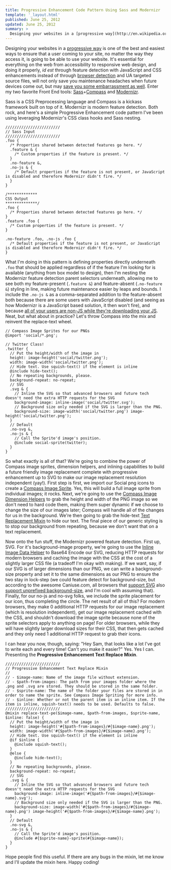 ```yaml
---
title: Progressive Enhancement Code Pattern Using Sass and Modernizr
template: '_layout.html'
published: June 25, 2012
updated: June 25, 2012
summary: >
  Designing your websites in a [progressive way](http://en.wikipedia.org/wiki/Progressive_enhancement) is one of the best and easiest ways to ensure that a user coming to your site, no matter the way they access it, is going to be able to use your website.
---
```

Designing your websites in a [progressive way](http://en.wikipedia.org/wiki/Progressive_enhancement) is one of the best and easiest ways to ensure that a user coming to your site, no matter the way they access it, is going to be able to use your website. It's essential for everything on the web from accessibility to responsive web design, and doing it properly, *id est* through feature detection with JavaScript and CSS enhancements instead of through [browser detection](http://css-tricks.com/browser-detection-is-bad/) and UA targeted source files, will not only save you maintenance headaches when future devices come out, but may [save you some embarrassment as well](http://wtfmobileweb.com/). Enter my two favorite Front End tools: [Sass](http://sass-lang.com)+[Compass](http://compass-style.org) and [Modernizr](http://modernizr.com/).

Sass is a CSS Preprocessing language and Compass is a kickass framework built on top of it. Modernizr is modern feature detection. Both rock, and here's a simple Progressive Enhancement code pattern I've been using leveraging Modernizr's CSS class hooks and Sass nesting.

<pre><code class="language-scss">////////////////////////
// Sass Input
////////////////////////
.foo {
  /* Properties shared between detected features go here. */
  .feature & {
    /* Custom properties if the feature is present. */
  }
  .no-feature &,
  .no-js & {
    /* Default properties if the feature is not present, or JavaScript is disabled and therefore Modernizr didn't fire. */
  }
}</code></pre>

<pre><code class="language-scss">/*************
CSS Output
**************/
.foo {
  /* Properties shared between detected features go here. */
}
.feature .foo {
  /* Custom properties if the feature is present. */
}

.no-feature .foo, .no-js .foo {
  /* Default properties if the feature is not present, or JavaScript is disabled and therefore Modernizr didn't fire. */
}</code></pre>

What I'm doing in this pattern is defining properties directly underneath `.foo` that should be applied regardless of if the feature I'm looking for is available (anything from box model to design), then I'm nesting the Modernizr feature detection parent selectors underneath, allowing me to see both my feature-present (`.feature &`) and feature-absent (`.no-feature &`) styling in line, making future maintenance easier by leaps and bounds. I include the `.no-js &` as a comma-separated addition to the feature-absent both because there are some users with JavaScript disabled (and seeing as how Modernizr is a JavaScript based solution, it then won't fire), and because [all of your users are non-JS while they're downloading your JS](http://twitter.com/zeldman/status/215088145971159042). Neat, but what about in practice? Let's throw Compass into the mix and reinvent the replace-text wheel.

<pre><code class="language-scss">// Compass Image Sprites for our PNGs
@import 'social/*.png';

// Twitter Class!
.twitter {
  // Put the height/width of the image in
  height: image-height('social/twitter.png');
  width: image-width('social/twitter.png');
  // Hide text. Use squish-text() if the element is inline
  @include hide-text();
  // No repeating backgrounds, please.
  background-repeat: no-repeat;
  // SVG
  .svg & {
    // Inline the SVG so that advanced browsers and future tech doesn't need the extra HTTP requests for the SVG
    background-image: inline-image('social/twitter.svg');
    // Background size only needed if the SVG is larger than the PNG. 
    background-size: image-width('social/twitter.png') image-height('social/twitter.png');
  }
  // Default
  .no-svg &,
  .no-js & {
    // Call the Sprite'd image's position.
    @include social-sprite(twitter);
  }
}</code></pre>

So what exactly is all of that? We're going to combine the power of Compass image sprites, dimension helpers, and inlining capabilities to build a future friendly image replacement complete with progressive enhancement up to SVG to make our image replacement resolution independent (yay!). First step is first, we import our Social png icons to create a [Compass Image Sprite](http://compass-style.org/help/tutorials/spriting/). Yes, this will build a full image sprite from individual images; it rocks. Next, we're going to use the [Compass Image Dimension Helpers](http://compass-style.org/reference/compass/helpers/image-dimensions/) to grab the height and width of the PNG image so we don't need to hard code them, making them super dynamic if we choose to change the size of our images later; Compass will handle all of the changes for us in the background. We're then going to grab the hide-text [Text Replacement Mixin](http://compass-style.org/reference/compass/typography/text/replacement/) to hide our text. The final piece of our generic styling is to stop our background from repeating, because we don't want that on a text replacement.

Now onto the fun stuff, the Modernizr powered feature detection. First up, SVG. For it's background-image property, we're going to use the [Inline Image Data Helper](http://compass-style.org/reference/compass/helpers/inline-data/) to Base64 Encode our SVG, reducing HTTP requests for modern browsers and caching the image with the CSS at the cost of a slightly larger CSS file (a tradeoff I'm okay with making). If we want, say, if our SVG is of larger dimensions than our PNG, we can write a background-size property and set it to the same dimensions as our PNG to ensure the two stay in lock-step (we could feature detect for background-size, but according to the awesome Caniuse.com, all browsers that [support SVG](http://caniuse.com/svg) also [support unprefixed background-size](http://caniuse.com/background-img-opts), and I'm cool with assuming that). Finally, for our no-js and no-svg folks, we include the sprite placement for our icon, thus completing the circle. The net result of all of this? For modern browsers, they make 0 additional HTTP requests for our image replacement (which is resolution independent), get our image replacement cached with the CSS, and shouldn't download the image sprite because none of the sprite selectors apply to anything on page! For older browsers, while they will have slightly larger download sizes for their CSS, that then gets cached and they only need 1 additional HTTP request to grab their icons. 

I can hear you now, though, saying: "Hey Sam, that looks like a lot I've got to write each and every time! Can't you make it easier?" Yes. Yes I can. Presenting the **Progressive Enhancement Text Replace Mixin**.

<pre><code class="language-scss">////////////////////////
// Progressive Enhancement Text Replace Mixin
//
// - $image-name: Name of the image file without extension. 
// - $path-from-images: The path from your images folder where the .png and .svg are stored. They should be stored in the same folder.
// - $sprite-name: The name of the folder your files are stored in in order to name the sprite. See Compass Image Spriting for more info.
// - $inline: Whether or not the parent item is an inline item. If the item is inline, squish-text() needs to be used. Defaults to false.
////////////////////////
@mixin replace-text-pe($image-name, $path-from-images, $sprite-name, $inline: false) {
  // Put the height/width of the image in
  height: image-height('#{$path-from-images}/#{$image-name}.png');
  width: image-width('#{$path-from-images}/#{$image-name}.png');
  // Hide text. Use squish-text() if the element is inline
  @if $inline {
    @include squish-text();
  }
  @else {
    @include hide-text();
  }
  // No repeating backgrounds, please.
  background-repeat: no-repeat;
  // SVG
  .svg & {
    // Inline the SVG so that advanced browsers and future tech doesn't need the extra HTTP requests for the SVG
    background-image: inline-image('#{$path-from-images}/#{$image-name}.svg');
    // Background size only needed if the SVG is larger than the PNG. 
    background-size: image-width('#{$path-from-images}/#{$image-name}.png') image-height('#{$path-from-images}/#{$image-name}.png');
  }
  // Default
  .no-svg &,
  .no-js & {
    // Call the Sprite'd image's position.
    @include #{$sprite-name}-sprite(#{$image-name});
  }
}</code></pre>

Hope people find this useful. If there are any bugs in the mixin, let me know and I'll update the mixin here. Happy coding!
